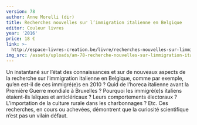 ```yaml
---
version: 78
author: Anne Morelli (dir)
title: Recherches nouvelles sur l’immigration italienne en Belgique
editor: Couleur livres
year: '2016'
price: 18 €
link: >-
  http://espace-livres-creation.be/livre/recherches-nouvelles-sur-limmigration-italienne-en-belgique/
img_src: /assets/uploads/am-78-recherche-nouvelles-sur-limmigration-italienne-bgo.jpg
---
```

Un instantané sur l’état des connaissances et sur de nouveaux aspects de la recherche sur l’immigration italienne en Belgique, comme par exemple, qu’en est-il de ces immigré(e)s en 2010 ? Quid de l’horeca italienne avant la Première Guerre mondiale à Bruxelles ? Pourquoi les immigré(e)s italiens étaient-ils laïques et anticléricaux ? Leurs comportements électoraux ? L’importation de la culture rurale dans les charbonnages ? Etc. Ces recherches, en cours ou achevées, démontrent que la curiosité scientifique n’est pas un vilain défaut.
